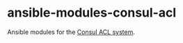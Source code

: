 # ansible-modules-consul-acl

Ansible modules for the [Consul ACL system](https://www.consul.io/docs/agent/acl-system.html).
